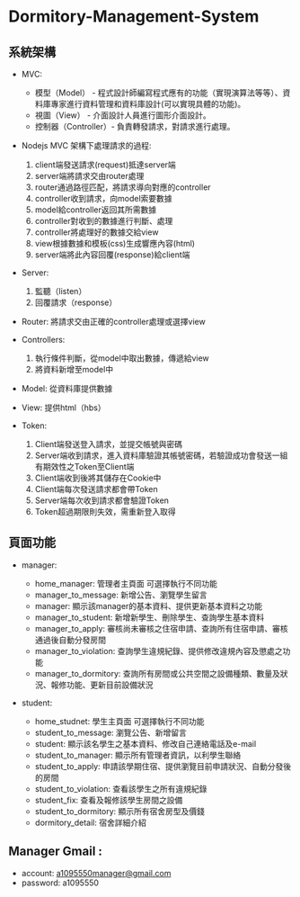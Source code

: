 # Dormitory-Management-System

## 系統架構
* MVC:
    * 模型（Model） - 程式設計師編寫程式應有的功能（實現演算法等等）、資料庫專家進行資料管理和資料庫設計(可以實現具體的功能)。
    * 視圖（View） - 介面設計人員進行圖形介面設計。
    * 控制器（Controller）- 負責轉發請求，對請求進行處理。

* Nodejs MVC 架構下處理請求的過程:
    1. client端發送請求(request)抵達server端
    2. server端將請求交由router處理
    3. router通過路徑匹配，將請求導向對應的controller
    4. controller收到請求，向model索要數據
    5. model給controller返回其所需數據
    6. controller對收到的數據進行判斷、處理
    7. controller將處理好的數據交給view
    8. view根據數據和模板(css)生成響應內容(html)
    9. server端將此內容回覆(response)給client端

* Server: 
    1. 監聽（listen）
    2. 回覆請求（response）

* Router: 將請求交由正確的controller處理或選擇view

* Controllers: 
    1. 執行條件判斷，從model中取出數據，傳遞給view
    2. 將資料新增至model中

* Model: 從資料庫提供數據

* View: 提供html（hbs）

* Token:
    1. Client端發送登入請求，並提交帳號與密碼
    2. Server端收到請求，進入資料庫驗證其帳號密碼，若驗證成功會發送一組有期效性之Token至Client端
    3. Client端收到後將其儲存在Cookie中
    4. Client端每次發送請求都會帶Token
    5. Server端每次收到請求都會驗證Token
    6. Token超過期限則失效，需重新登入取得

## 頁面功能
* manager: 
    * home_manager: 管理者主頁面 可選擇執行不同功能
	* manager_to_message: 新增公告、瀏覽學生留言
	* manager: 顯示該manager的基本資料、提供更新基本資料之功能
	* manager_to_student: 新增新學生、刪除學生、查詢學生基本資料
	* manager_to_apply: 審核尚未審核之住宿申請、查詢所有住宿申請、審核通過後自動分發房間
	* manager_to_violation: 查詢學生違規紀錄、提供修改違規內容及懲處之功能
	* manager_to_dormitory: 查詢所有房間或公共空間之設備種類、數量及狀況、報修功能、更新目前設備狀況

* student: 
	* home_studnet: 學生主頁面 可選擇執行不同功能
	* student_to_message: 瀏覽公告、新增留言
	* student: 顯示該名學生之基本資料、修改自己連絡電話及e-mail
	* student_to_manager: 顯示所有管理者資訊，以利學生聯絡
	* student_to_apply: 申請該學期住宿、提供瀏覽目前申請狀況、自動分發後的房間
	* student_to_violation: 查看該學生之所有違規紀錄
	* student_fix: 查看及報修該學生房間之設備
	* student_to_dormitory: 顯示所有宿舍房型及價錢
	* dormitory_detail: 宿舍詳細介紹

## Manager Gmail :
* account: a1095550manager@gmail.com
* password: a1095550
